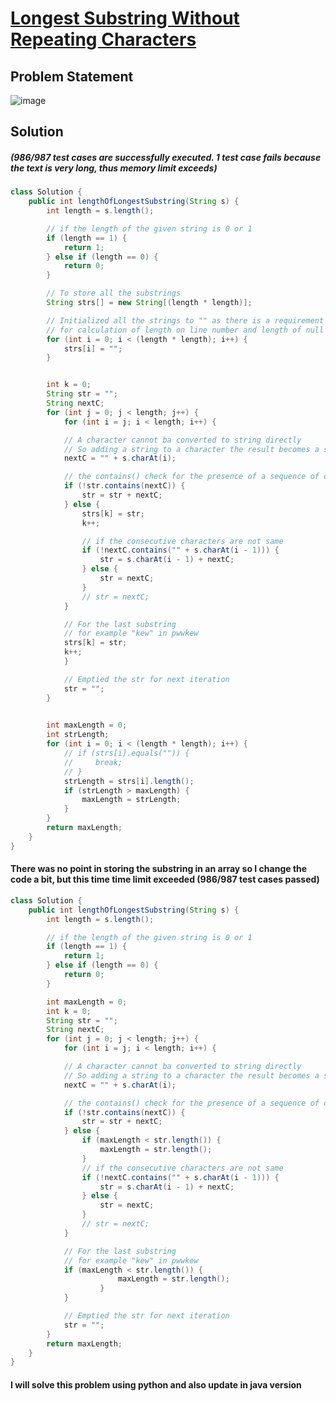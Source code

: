 # [Longest Substring Without Repeating Characters](https://leetcode.com/problems/longest-substring-without-repeating-characters/)
## Problem Statement
![image](https://github.com/SiddhantKumarMaurya/vigilant-invention/assets/107787014/9bcf4f65-a42c-4b8b-8dfa-b0b05980df73)
## Solution
##### (986/987 test cases are successfully executed. 1 test case fails because the text is very long, thus memory limit exceeds)
``` java
class Solution {
    public int lengthOfLongestSubstring(String s) {
        int length = s.length();

        // if the length of the given string is 0 or 1
        if (length == 1) {
            return 1;
        } else if (length == 0) {
            return 0;
        }

        // To store all the substrings
        String strs[] = new String[(length * length)];

        // Initialized all the strings to "" as there is a requirement
        // for calculation of length on line number and length of null strings cannot be calculated
        for (int i = 0; i < (length * length); i++) {
            strs[i] = "";
        }


        int k = 0;
        String str = "";
        String nextC;
        for (int j = 0; j < length; j++) {
            for (int i = j; i < length; i++) {

            // A character cannot ba converted to string directly
            // So adding a string to a character the result becomes a string.
            nextC = "" + s.charAt(i);

            // the contains() check for the presence of a sequence of characters in the string
            if (!str.contains(nextC)) {
                str = str + nextC;
            } else {
                strs[k] = str;
                k++;

                // if the consecutive characters are not same
                if (!nextC.contains("" + s.charAt(i - 1))) {
                    str = s.charAt(i - 1) + nextC;
                } else {
                    str = nextC;
                }
                // str = nextC;
            }

            // For the last substring 
            // for example "kew" in pwwkew
            strs[k] = str;
            k++;
            }

            // Emptied the str for next iteration
            str = "";
        }
        

        int maxLength = 0;
        int strLength;
        for (int i = 0; i < (length * length); i++) {
            // if (strs[i].equals("")) {
            //     break;
            // }
            strLength = strs[i].length();
            if (strLength > maxLength) {
                maxLength = strLength;
            }
        }
        return maxLength;
    }
}
```

#### There was no point in storing the substring in an array so I change the code a bit, but this time time limit exceeded (986/987 test cases passed)

``` java
class Solution {
    public int lengthOfLongestSubstring(String s) {
        int length = s.length();

        // if the length of the given string is 0 or 1
        if (length == 1) {
            return 1;
        } else if (length == 0) {
            return 0;
        }

        int maxLength = 0;
        int k = 0;
        String str = "";
        String nextC;
        for (int j = 0; j < length; j++) {
            for (int i = j; i < length; i++) {

            // A character cannot ba converted to string directly
            // So adding a string to a character the result becomes a string.
            nextC = "" + s.charAt(i);

            // the contains() check for the presence of a sequence of characters in the string
            if (!str.contains(nextC)) {
                str = str + nextC;
            } else {
                if (maxLength < str.length()) {
                    maxLength = str.length();
                }
                // if the consecutive characters are not same
                if (!nextC.contains("" + s.charAt(i - 1))) {
                    str = s.charAt(i - 1) + nextC;
                } else {
                    str = nextC;
                }
                // str = nextC;
            }

            // For the last substring 
            // for example "kew" in pwwkew
            if (maxLength < str.length()) {
                        maxLength = str.length();
                    }
            }

            // Emptied the str for next iteration
            str = "";
        }
        return maxLength;
    }
}
```
#### I will solve this problem using python and also update in java version
